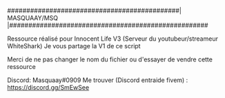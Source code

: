 #############################################|  MASQUAAY/MSQ  |####################################################

Ressource réalisé pour Innocent Life V3 (Serveur du youtubeur/streameur WhiteShark)
Je vous partage la V1 de ce script

Merci de ne pas changer le nom du fichier ou d'essayer de vendre cette ressource

Discord: Masquaay#0909
Me trouver (Discord entraide fivem) : https://discord.gg/SmEwSee
